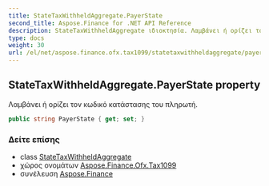 ```yaml
---
title: StateTaxWithheldAggregate.PayerState
second_title: Aspose.Finance for .NET API Reference
description: StateTaxWithheldAggregate ιδιοκτησία. Λαμβάνει ή ορίζει τον κωδικό κατάστασης του πληρωτή.
type: docs
weight: 30
url: /el/net/aspose.finance.ofx.tax1099/statetaxwithheldaggregate/payerstate/
---
```

## StateTaxWithheldAggregate.PayerState property

Λαμβάνει ή ορίζει τον κωδικό κατάστασης του πληρωτή.

```csharp
public string PayerState { get; set; }
```

### Δείτε επίσης

* class [StateTaxWithheldAggregate](../)
* χώρος ονομάτων [Aspose.Finance.Ofx.Tax1099](../../statetaxwithheldaggregate/)
* συνέλευση [Aspose.Finance](../../../)


